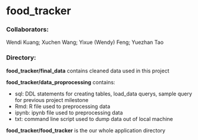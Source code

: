 # food_tracker 

### Collaborators: 

Wendi Kuang; Xuchen Wang; Yixue (Wendy) Feng; Yuezhan Tao

### Directory:

**food_tracker/final_data** contains cleaned data used in this project

**food_tracker/data_proprocessing** contains:

- sql: DDL statements for creating tables, load_data querys, sample query for previous project milestone
- Rmd: R file used to preprocessing data
- ipynb: ipynb file used to preprocessing data
- txt: command line script used to dump data out of local machine

**food_tracker/food_tracker** is the our whole application directory

